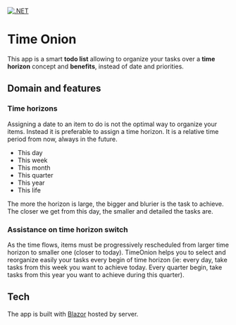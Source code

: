 [![.NET](https://github.com/pierregillon/TimeOnion/actions/workflows/dotnet.yml/badge.svg)](https://github.com/pierregillon/TimeOnion/actions/workflows/dotnet.yml)

# Time Onion

This app is a smart **todo list** allowing to organize your tasks over a **time horizon** concept and **benefits**, instead of date and priorities.

## Domain and features

### Time horizons

Assigning a date to an item to do is not the optimal way to organize your items.
Instead it is preferable to assign a time horizon. It is a relative time period from now, always in the future.
- This day
- This week
- This month
- This quarter
- This year
- This life

The more the horizon is large, the bigger and blurier is the task to achieve.
The closer we get from this day, the smaller and detailed the tasks are.

### Assistance on time horizon switch

As the time flows, items must be progressively rescheduled from larger time horizon to smaller one (closer to today).
TimeOnion helps you to select and reorganize easily your tasks every begin of time horizon (ie: every day, take tasks from this week you want to achieve today. Every quarter begin, take tasks from this year you want to achieve during this quarter).

## Tech

The app is built with [Blazor](https://dotnet.microsoft.com/en-us/apps/aspnet/web-apps/blazor) hosted by server.
